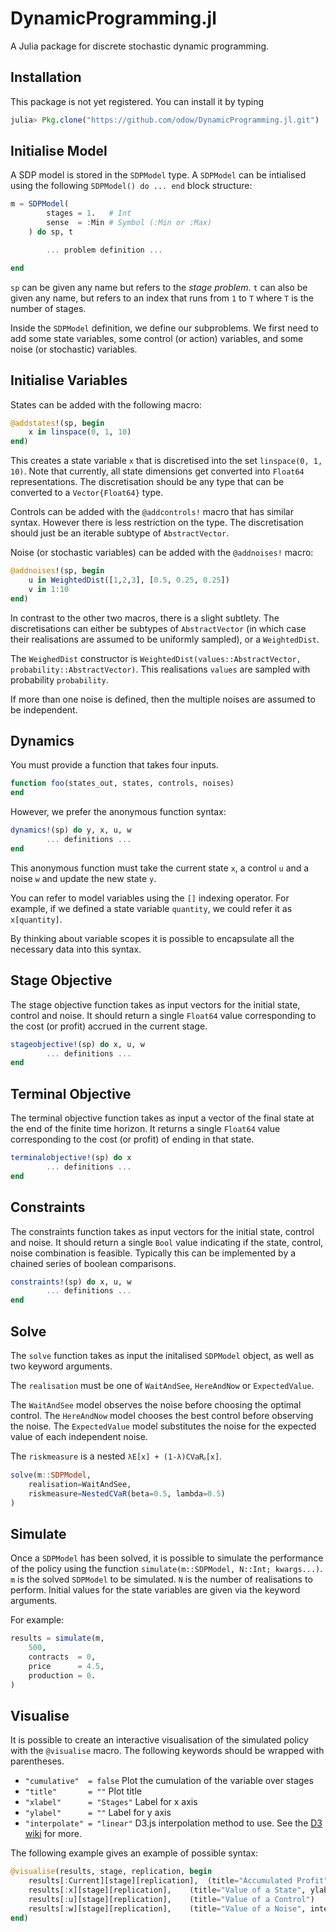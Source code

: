 # DynamicProgramming.jl

A Julia package for discrete stochastic dynamic programming.

## Installation

This package is not yet registered. You can install it by typing

```julia
julia> Pkg.clone("https://github.com/odow/DynamicProgramming.jl.git")
```

## Initialise Model

A SDP model is stored in the `SDPModel` type. A `SDPModel` can be intialised using the following `SDPModel() do ... end` block structure:

```julia
m = SDPModel(
        stages = 1.   # Int
        sense  = :Min # Symbol (:Min or :Max)
    ) do sp, t

        ... problem definition ...

end
```

`sp` can be given any name but refers to the *stage problem*. `t` can also be given any name, but refers to an index that runs from `1` to `T` where `T` is the number of stages.

Inside the `SDPModel` definition, we define our subproblems. We first need to add some state variables, some control (or action) variables, and some noise (or stochastic) variables.


## Initialise Variables

States can be added with the following macro:
```julia
@addstates!(sp, begin
    x in linspace(0, 1, 10)
end)
```

This creates a state variable `x` that is discretised into the set `linspace(0, 1, 10)`. Note that currently, all state dimensions get converted into `Float64` representations. The discretisation should be any type that can be converted to a `Vector{Float64}` type.

Controls can be added with the `@addcontrols!` macro that has similar syntax. However there is less restriction on the type. The discretisation should just be an iterable subtype of `AbstractVector`.

Noise (or stochastic variables) can be added with the `@addnoises!` macro:

```julia
@addnoises!(sp, begin
    u in WeightedDist([1,2,3], [0.5, 0.25, 0.25])
    v in 1:10
end)
```

In contrast to the other two macros, there is a slight subtlety. The discretisations can either be subtypes of `AbstractVector` (in which case their realisations are assumed to be uniformly sampled), or a `WeightedDist`.

The `WeighedDist` constructor is `WeightedDist(values::AbstractVector, probability::AbstractVector)`. This realisations `values` are sampled with probability `probability`.

If more than one noise is defined, then the multiple noises are assumed to be independent.

## Dynamics

You must provide a function that takes four inputs.

```julia
function foo(states_out, states, controls, noises)
end
```

However, we prefer the anonymous function syntax:
```julia
dynamics!(sp) do y, x, u, w
        ... definitions ...
end
```

This anonymous function must take the current state `x`,  a control `u` and a noise `w` and update the new state `y`.

You can refer to model variables using the `[]` indexing operator. For example, if we defined a state variable `quantity`, we could refer it as `x[quantity]`.

By thinking about variable scopes it is possible to encapsulate all the necessary data into this syntax.

## Stage Objective

The stage objective function takes as input vectors for the initial state, control and noise. It should return a single `Float64` value corresponding to the cost (or profit) accrued in the current stage.

```julia
stageobjective!(sp) do x, u, w
        ... definitions ...
end
```

## Terminal Objective

The terminal objective function takes as input a vector of the final state at the end of the finite time horizon. It returns a single `Float64` value corresponding to the cost (or profit) of ending in that state.

```julia
terminalobjective!(sp) do x
        ... definitions ...
end
```

## Constraints

The constraints function takes as input vectors for the initial state, control and noise. It should return a single `Bool` value indicating if the state, control, noise combination is feasible. Typically this can be implemented by a chained series of boolean comparisons.

```julia
constraints!(sp) do x, u, w
        ... definitions ...
end
```

## Solve

The `solve` function takes as input the initalised `SDPModel` object, as well as two keyword arguments.

The `realisation` must be one of `WaitAndSee`, `HereAndNow` or `ExpectedValue`.

The `WaitAndSee` model observes the noise before choosing the optimal control.
The `HereAndNow` model chooses the best control before observing the noise.
The `ExpectedValue` model substitutes the noise for the expected value of each independent noise.

The `riskmeasure` is a nested `λE[x] + (1-λ)CVaRᵦ[x]`.

```julia
solve(m::SDPModel,
    realisation=WaitAndSee,
    riskmeasure=NestedCVaR(beta=0.5, lambda=0.5)
)
```

## Simulate

Once a `SDPModel` has been solved, it is possible to simulate the performance of the policy using the function `simulate(m::SDPModel, N::Int; kwargs...)`.
`m` is the solved `SDPModel` to be simulated. `N` is the number of realisations to perform. Initial values for the state variables are given via the keyword arguments.

For example:

```julia
results = simulate(m,
    500,
    contracts  = 0,
    price      = 4.5,
    production = 0.
)
```

## Visualise

It is possible to create an interactive visualisation of the simulated policy with the `@visualise` macro. The following keywords should be wrapped with parentheses.
 - `"cumulative"  = false` Plot the cumulation of the variable over stages
 - `"title"       = ""` Plot title
 - `"xlabel"      = "Stages"` Label for x axis
 - `"ylabel"      = ""` Label for y axis
 - `"interpolate" = "linear"` D3.js interpolation method to use. See the [D3 wiki](https://github.com/d3/d3/wiki/SVG-Shapes#line_interpolate) for more.

The following example gives an example of possible syntax:
```julia
@visualise(results, stage, replication, begin
    results[:Current][stage][replication],  (title="Accumulated Profit", ylabel="Accumulated Profit (\$)", cumulative=true)
    results[:x][stage][replication],    (title="Value of a State", ylabel="Level")
    results[:u][stage][replication],    (title="Value of a Control")
    results[:w][stage][replication],    (title="Value of a Noise", interpolate="step")
end)
```
